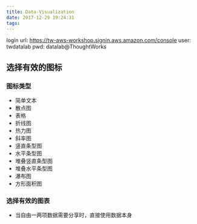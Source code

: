 ```yaml
---
title: Data-Visualization
date: 2017-12-29 19:24:31
tags:
---
```


login url: https://tw-aws-workshop.signin.aws.amazon.com/console
user: twdatalab
pwd:  datalab@ThoughtWorks
## 选择有效的图标

### 图标类型
- 简单文本
- 散点图
- 表格
- 折线图
- 热力图
- 斜率图
- 竖直条型图
- 水平条型图
- 堆叠竖直条型图
- 堆叠水平条型图
- 瀑布图
- 方形面积图

### 选择有效的图表
- 当自由一两项数据需要分享时，直接使用数据本身